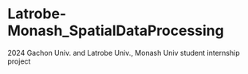 # Latrobe-Monash_SpatialDataProcessing
2024 Gachon Univ. and Latrobe Univ., Monash Univ student internship project
